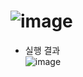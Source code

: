 ![image](https://github.com/JEONGSEJIN/DataStructure/assets/41496585/d0a69f22-be8b-4572-af40-b33fec40defd)
=====
- 실행 결과  
![image](https://github.com/JEONGSEJIN/DataStructure/assets/41496585/662f51f1-4997-48f9-82b9-89396d508447)
